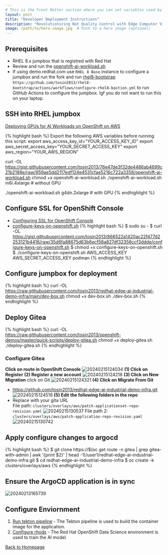 ```yaml
---
# This is the Front Matter section where you can set variables used by Jekyll
layout: post
title: "Developer Deployment Instructions"
description: "Revolutionizing Nut Quality Control with Edge Computer Vision using YOLO V5 and Microshift"
image: /path/to/hero-image.jpg  # Path to a hero image (optional)
---
```


## Prerequisites
* RHEL 8.x jumpbox that is registred with Red Hat
* Review and run the [openshift-ai-workload.sh](https://gist.github.com/tosin2013/76e47de3f32de4486ab4699c21b2188e)
* If using demo.redhat.com use `RHEL 8 Base` instance to configure a jumpbox and run the fork and run [rhel8-bootstrap](https://github.com/tosin2013/rhel8-bootstrap) `https://github.com/tosin2013/rhel8-bootstrap/actions/workflows/configure-rhel8-bastion.yml` to run GitHub Actions to configure the jumpbox. Igf you do not want to run this on your laptop.

  
## SSH into RHEL jumpbox
[Deploying GPUs for AI Workloads on OpenShift on AWS](https://medium.com/@tcij1013/deploying-gpus-for-ai-workloads-on-openshift-on-aws-9f43b9ce2875)

{% highlight bash %}
Export the following AWS variables before running this script:
export aws_access_key_id="YOUR_ACCESS_KEY_ID"
export aws_secret_access_key="YOUR_SECRET_ACCESS_KEY"
export aws_region="YOUR_AWS_REGION"

curl -OL https://gist.githubusercontent.com/tosin2013/76e47de3f32de4486ab4699c21b2188e/raw/959ae5dd2117edf124e4531cfae5216c722a3358/openshift-ai-workload.sh
chmod +x openshift-ai-workload.sh
./openshift-ai-workload.sh m6i.4xlarge # without GPU

./openshift-ai-workload.sh g4dn.2xlarge # with GPU
{% endhighlight %}

## Configure SSL for OpenShift Console
* [Configuring SSL for OpenShift Console](https://docs.openshift.com/container-platform/4.14/security/certificates/replacing-default-ingress-certificate.html)
* [configure-keys-on-openshift.sh](https://gist.githubusercontent.com/tosin2013/866522a1420ac22f477d2253121b4416/raw/35d6fa88675d63b6ecf58a827df32356ccf3ddde/configure-keys-on-openshift.sh)
{% highlight bash %}
$ sudo su - 
$ curl -OL https://gist.githubusercontent.com/tosin2013/866522a1420ac22f477d2253121b4416/raw/35d6fa88675d63b6ecf58a827df32356ccf3ddde/configure-keys-on-openshift.sh
$ chmod +x configure-keys-on-openshift.sh
$ ./configure-keys-on-openshift.sh AWS_ACCESS_KEY AWS_SECRET_ACCESS_KEY podman
{% endhighlight %}

## Configure jumpbox for deployment
{% highlight bash %}
curl -OL https://raw.githubusercontent.com/tosin2013/redhat-edge-ai-industrial-demo-infra/main/dev-box.sh
chmod +x dev-box.sh
./dev-box.sh
{% endhighlight %}

## Deploy Gitea
{% highlight bash %}
curl -OL https://raw.githubusercontent.com/tosin2013/openshift-demos/master/quick-scripts/deploy-gitea.sh
chmod +x deploy-gitea.sh
./deploy-gitea.sh
{% endhighlight %}

### Configure Gitea
**Click on route in OpenShift Console**
![20240215124034](https://i.imgur.com/Zc2JdCs.png)
**(1) Click on Register**
**(2) Register a new account**
![20240215124218](https://i.imgur.com/8cy4AtL.png)
**(3) Click on New Migration**
click on Git
![20240215124321](https://i.imgur.com/Mnlm1NL.png)
**(4) Click on Migrate From Git**
* https://github.com/tosin2013/redhat-edge-ai-industrial-demo-infra.git
![20240215124519](https://i.imgur.com/ZW62bxD.png)
**(5) Edit the following folders in the repo**
* Replace with your gita URL  
File path: `clusters/overlays/aws/patch-applicationset-repo-revision.yaml`
![20240215130537](https://i.imgur.com/wL6dyLS.png)
File path 2: `clusters/overlays/aws/patch-application-repo-revision.yaml`
![20240215130742](https://i.imgur.com/lrv5Wj9.png)
## Apply configure changes to argocd
{% highlight bash %}
$ git clone https://$(oc get route -n gitea | grep gitea-with-admin | awk '{print $2}' | head -1)/user1/redhat-edge-ai-industrial-demo-infra.git
$ cd redhat-edge-ai-industrial-demo-infra
$ oc create -k clusters/overlays/aws
{% endhighlight %}

## Ensure the ArgoCD application is in sync
![20240213165739](https://i.imgur.com/0vdu0mx.jpg)

## Configure Enviornment
1. [Run tekton pipeline](../../deployments/run_tekton_pipeline) - The Tekton pipeline is used to build the container image for the application.
2. [Configure rhods](../../deployments/configure_rhods) - The Red Hat OpenShift Data Science environment is used to train the AI model.

[Back to Homepage](/)